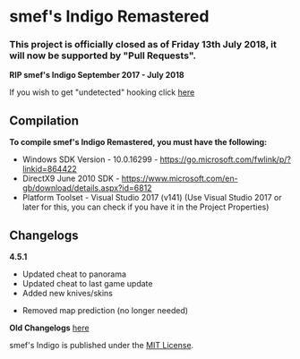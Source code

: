 # smef's Indigo Remastered

### This project is officially closed as of Friday 13th July 2018, it will now be supported by "Pull Requests".
**RIP smef's Indigo September 2017 - July 2018**

If you wish to get "undetected" hooking click [here](https://github.com/smefcc/smefs-Indigo-Remastered/pull/113)

## Compilation
**To compile smef's Indigo Remastered, you must have the following:**
+ Windows SDK Version - 10.0.16299 - https://go.microsoft.com/fwlink/p/?linkid=864422
+ DirectX9 June 2010 SDK - https://www.microsoft.com/en-gb/download/details.aspx?id=6812
+ Platform Toolset - Visual Studio 2017 (v141) (Use Visual Studio 2017 or later for this, you can check if you have it in the Project Properties)

## Changelogs
**4.5.1**
+ Updated cheat to panorama
+ Updated cheat to last game update
+ Added new knives/skins
- Removed map prediction (no longer needed)

**Old Changelogs** 
[here](https://github.com/smefcc/smefs-Indigo-Remastered/wiki/Changelogs)

smef's Indigo is published under the [MIT License](LICENSE).
